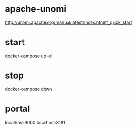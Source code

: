 # apache-unomi

http://unomi.apache.org/manual/latest/index.html#_quick_start

# start
docker-compose up -d
# stop
docker-compose down
# portal
localhost:9000
localhost:8181